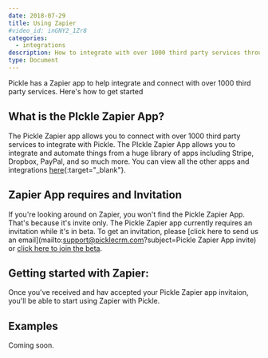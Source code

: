 ```yaml
---
date: 2018-07-29
title: Using Zapier
#video_id: inGNY2_1Zr8
categories:
  - integrations
description: How to integrate with over 1000 third party services through Zapier
type: Document
---
```

Pickle has a Zapier app to help integrate and connect with over 1000 third party services. Here's how to get started

## What is the PIckle Zapier App?
The Pickle Zapier app allows you to connect with over 1000 third party services to integrate with Pickle. The PIckle Zapier App allows you to integrate and automate things from a huge library of apps including Stripe, Dropbox, PayPal, and so much more.  You can view all the other apps and integrations [here](https://zapier.com/apps){:target="_blank"}.

## Zapier App requires and Invitation
If you're looking around on Zapier, you won't find the Pickle Zapier App. That's because it's invite only. The Pickle Zapier app currently requires an invitation while it's in beta. To get an invitation, please [click here to send us an email](mailto:support@picklecrm.com?subject=Pickle Zapier App invite) or [click here to join the beta](https://zapier.com/platform/public-invite/3588/6f2cd999810cbc79d9a2d56100d18bd1/).

## Getting started with Zapier:
Once you've received and hav accepted your Pickle Zapier app invitaion, you'll be able to start using Zapier with Pickle.

## Examples
Coming soon.